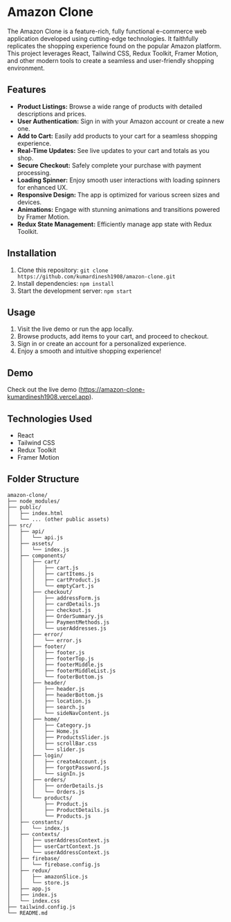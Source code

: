
# Amazon Clone
The Amazon Clone is a feature-rich, fully functional e-commerce web application developed using cutting-edge technologies. It faithfully replicates the shopping experience found on the popular Amazon platform. This project leverages React, Tailwind CSS, Redux Toolkit, Framer Motion, and other modern tools to create a seamless and user-friendly shopping environment.

## Features
- **Product Listings:** Browse a wide range of products with detailed descriptions and prices.
- **User Authentication:** Sign in with your Amazon account or create a new one.
- **Add to Cart:** Easily add products to your cart for a seamless shopping experience.
- **Real-Time Updates:** See live updates to your cart and totals as you shop.
- **Secure Checkout:** Safely complete your purchase with payment processing.
- **Loading Spinner:** Enjoy smooth user interactions with loading spinners for enhanced UX.
- **Responsive Design:** The app is optimized for various screen sizes and devices.
- **Animations:** Engage with stunning animations and transitions powered by Framer Motion.
- **Redux State Management:** Efficiently manage app state with Redux Toolkit.

## Installation
1. Clone this repository: `git clone https://github.com/kumardinesh1908/amazon-clone.git`
2. Install dependencies: `npm install`
3. Start the development server: `npm start`

## Usage
1. Visit the live demo or run the app locally.
2. Browse products, add items to your cart, and proceed to checkout.
3. Sign in or create an account for a personalized experience.
4. Enjoy a smooth and intuitive shopping experience!

## Demo
Check out the live demo (https://amazon-clone-kumardinesh1908.vercel.app).

## Technologies Used
- React
- Tailwind CSS
- Redux Toolkit
- Framer Motion

## Folder Structure
```
amazon-clone/
├── node_modules/
├── public/
│   ├── index.html
│   └── ... (other public assets)
├── src/
│   ├── api/
│   │   └── api.js
│   ├── assets/
│   │   └── index.js
│   ├── components/
│   │   ├── cart/
│   │   │   ├── cart.js
│   │   │   ├── cartItems.js
│   │   │   ├── cartProduct.js
│   │   │   └── emptyCart.js
│   │   ├── checkout/
│   │   │   ├── addressForm.js
│   │   │   ├── cardDetails.js
│   │   │   ├── checkout.js
│   │   │   ├── OrderSummary.js
│   │   │   ├── PaymentMethods.js
│   │   │   └── userAddresses.js
│   │   ├── error/
│   │   │   └── error.js
│   │   ├── footer/
│   │   │   ├── footer.js
│   │   │   ├── footerTop.js
│   │   │   ├── footerMiddle.js
│   │   │   ├── footerMiddleList.js
│   │   │   └── footerBottom.js
│   │   ├── header/
│   │   │   ├── header.js
│   │   │   ├── headerBottom.js
│   │   │   ├── location.js
│   │   │   ├── search.js
│   │   │   └── sideNavContent.js
│   │   ├── home/
│   │   │   ├── Category.js
│   │   │   ├── Home.js
│   │   │   ├── ProductsSlider.js
│   │   │   ├── scrollBar.css
│   │   │   └── slider.js
│   │   ├── login/
│   │   │   ├── createAccount.js
│   │   │   ├── forgotPassword.js
│   │   │   └── signIn.js
│   │   ├── orders/
│   │   │   ├── orderDetails.js
│   │   │   └── Orders.js
│   │   └── products/
│   │       ├── Product.js
│   │       ├── ProductDetails.js
│   │       └── Products.js
│   ├── constants/
│   │   └── index.js
│   ├── contexts/
│   │   ├── userAddressContext.js
│   │   ├── userCartContext.js
│   │   └── userAddressContext.js
│   ├── firebase/
│   │   └── firebase.config.js
│   ├── redux/
│   │   ├── amazonSlice.js
│   │   └── store.js
│   ├── app.js
│   ├── index.js
│   └── index.css
├── tailwind.config.js
└── README.md
```

